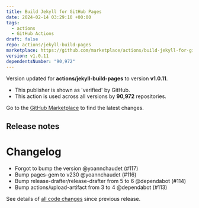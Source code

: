 ```yaml
---
title: Build Jekyll for GitHub Pages
date: 2024-02-14 03:29:10 +00:00
tags:
  - actions
  - GitHub Actions
draft: false
repo: actions/jekyll-build-pages
marketplace: https://github.com/marketplace/actions/build-jekyll-for-github-pages
version: v1.0.11
dependentsNumber: "90,972"
---
```



Version updated for **actions/jekyll-build-pages** to version **v1.0.11**.
- This publisher is shown as 'verified' by GitHub.
- This action is used across all versions by **90,972** repositories.

Go to the [GitHub Marketplace](https://github.com/marketplace/actions/build-jekyll-for-github-pages) to find the latest changes.

## Release notes

# Changelog

- Forgot to bump the version @yoannchaudet (#117)
- Bump pages-gem to v230 @yoannchaudet (#116)
- Bump release-drafter/release-drafter from 5 to 6 @dependabot (#114)
- Bump actions/upload-artifact from 3 to 4 @dependabot (#113)

See details of [all code changes](https://github.com/actions/jekyll-build-pages/compare/v1.0.10...v1.0.11) since previous release.

